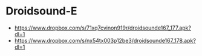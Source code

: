 Droidsound-E 
============
* https://www.dropbox.com/s/71xq7cvinon919r/droidsounde167_177.apk?dl=1
* https://www.dropbox.com/s/nx54tx003p12be3/droidsounde167_178.apk?dl=1
